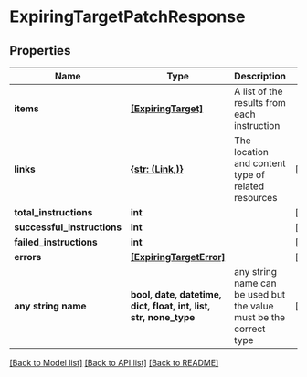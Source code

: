 # ExpiringTargetPatchResponse


## Properties
Name | Type | Description | Notes
------------ | ------------- | ------------- | -------------
**items** | [**[ExpiringTarget]**](ExpiringTarget.md) | A list of the results from each instruction | 
**links** | [**{str: (Link,)}**](Link.md) | The location and content type of related resources | [optional] 
**total_instructions** | **int** |  | [optional] 
**successful_instructions** | **int** |  | [optional] 
**failed_instructions** | **int** |  | [optional] 
**errors** | [**[ExpiringTargetError]**](ExpiringTargetError.md) |  | [optional] 
**any string name** | **bool, date, datetime, dict, float, int, list, str, none_type** | any string name can be used but the value must be the correct type | [optional]

[[Back to Model list]](../README.md#documentation-for-models) [[Back to API list]](../README.md#documentation-for-api-endpoints) [[Back to README]](../README.md)


